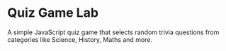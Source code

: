 # Quiz Game Lab
A simple JavaScript quiz game that selects random trivia questions from categories like Science, History, Maths and more.
